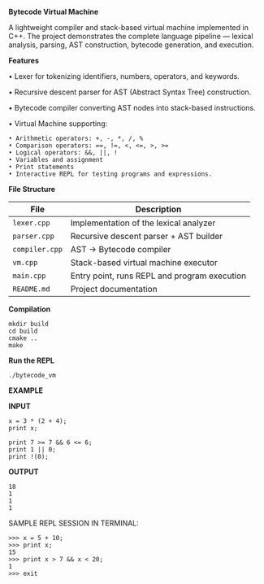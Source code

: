 **Bytecode Virtual Machine**

A lightweight compiler and stack-based virtual machine implemented in C++. The project demonstrates the complete language pipeline — lexical analysis, parsing, AST construction, bytecode generation, and execution.

**Features**

• Lexer for tokenizing identifiers, numbers, operators, and keywords.

• Recursive descent parser for AST (Abstract Syntax Tree) construction.

• Bytecode compiler converting AST nodes into stack-based instructions.

• Virtual Machine supporting:

    • Arithmetic operators: +, -, *, /, %
    • Comparison operators: ==, !=, <, <=, >, >=
    • Logical operators: &&, ||, !
    • Variables and assignment
    • Print statements
    • Interactive REPL for testing programs and expressions.

**File Structure**

| File           | Description                                  |
| -------------- | -------------------------------------------- |
| `lexer.cpp`    | Implementation of the lexical analyzer       |
| `parser.cpp`   | Recursive descent parser + AST builder       |
| `compiler.cpp` | AST → Bytecode compiler                      |
| `vm.cpp`       | Stack-based virtual machine executor         |
| `main.cpp`     | Entry point, runs REPL and program execution |
| `README.md`    | Project documentation                        |


**Compilation**

    mkdir build
    cd build
    cmake ..
    make

**Run the REPL**

    ./bytecode_vm

**EXAMPLE**

**INPUT**

    x = 3 * (2 + 4);
    print x;
        
    print 7 >= 7 && 6 <= 6;
    print 1 || 0;
    print !(0);

**OUTPUT**

    18
    1
    1
    1

SAMPLE REPL SESSION IN TERMINAL:

    >>> x = 5 + 10;
    >>> print x;
    15
    >>> print x > 7 && x < 20;
    1
    >>> exit




